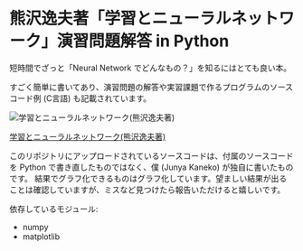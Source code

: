 # 熊沢逸夫著「学習とニューラルネットワーク」演習問題解答 in Python

短時間でざっと「Neural Network でどんなもの？」を知るにはとても良い本。

すごく簡単に書いてあり、演習問題の解答や実習課題で作るプログラムのソースコード例 (C言語) も記載されています。

![学習とニューラルネットワーク(熊沢逸夫著)](http://ws-fe.amazon-adsystem.com/widgets/q?_encoding=UTF8&ASIN=4627702914&Format=_SL250_&ID=AsinImage&MarketPlace=JP&ServiceVersion=20070822&WS=1&tag=python-lab-22)

[学習とニューラルネットワーク(熊沢逸夫著)](http://www.amazon.co.jp/gp/product/4627702914/ref=as_li_tf_il?ie=UTF8&camp=247&creative=1211&creativeASIN=4627702914&linkCode=as2&tag=python-lab-22)

このリポジトリにアップロードされているソースコードは、付属のソースコードを Python で書き直したものではなく、僕 (Junya Kaneko) が独自に書いたものです。
結果でグラフ化できるものはグラフ化しています。望ましい結果が出ることは確認していますが、ミスなど見つけたら報告いただけると嬉しいです。

依存しているモジュール:
* numpy
* matplotlib